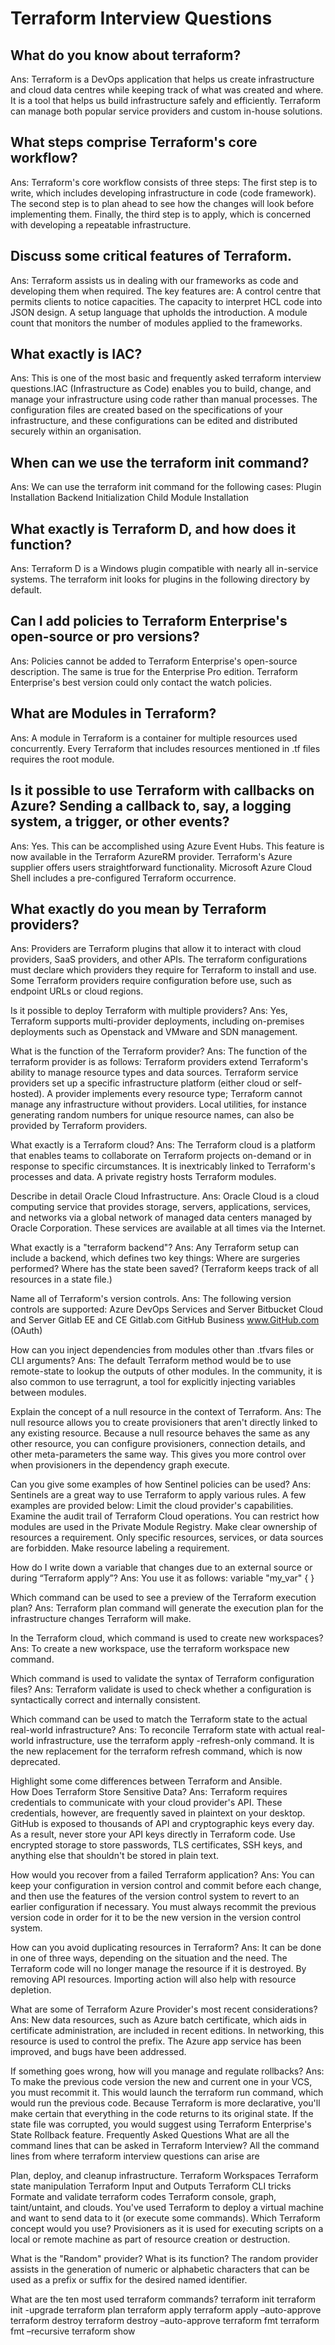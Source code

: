 
# Terraform Interview Questions

## What do you know about terraform?
Ans: Terraform is a DevOps application that helps us create infrastructure and cloud data centres while keeping track of what was created and where. It is a tool that helps us build infrastructure safely and efficiently. Terraform can manage both popular service providers and custom in-house solutions.
 
## What steps comprise Terraform's core workflow?
Ans: Terraform's core workflow consists of three steps:
The first step is to write, which includes developing infrastructure in code (code framework).
The second step is to plan ahead to see how the changes will look before implementing them. 
Finally, the third step is to apply, which is concerned with developing a repeatable infrastructure.    


## Discuss some critical features of Terraform.
Ans: Terraform assists us in dealing with our frameworks as code and developing them when required. The key features are:
A control centre that permits clients to notice capacities.
The capacity to interpret HCL code into JSON design.
A setup language that upholds the introduction.
A module count that monitors the number of modules applied to the frameworks.
 
## What exactly is IAC?
Ans: This is one of the most basic and frequently asked terraform interview questions.IAC (Infrastructure as Code) enables you to build, change, and manage your infrastructure using code rather than manual processes. The configuration files are created based on the specifications of your infrastructure, and these configurations can be edited and distributed securely within an organisation.
 
## When can we use the terraform init command?
Ans: We can use the terraform init command for the following cases:
Plugin Installation
Backend Initialization
Child Module Installation
 
## What exactly is Terraform D, and how does it function?
Ans: Terraform D is a Windows plugin compatible with nearly all in-service systems. The terraform init looks for plugins in the following directory by default.
 
## Can I add policies to Terraform Enterprise's open-source or pro versions?
Ans: Policies cannot be added to Terraform Enterprise's open-source description. The same is true for the Enterprise Pro edition. Terraform Enterprise's best version could only contact the watch policies.
 
## What are Modules in Terraform?
Ans: A module in Terraform is a container for multiple resources used concurrently. Every Terraform that includes resources mentioned in .tf files requires the root module.
 
## Is it possible to use Terraform with callbacks on Azure? Sending a callback to, say, a logging system, a trigger, or other events?
Ans: Yes. This can be accomplished using Azure Event Hubs. This feature is now available in the Terraform AzureRM provider. Terraform's Azure supplier offers users straightforward functionality. Microsoft Azure Cloud Shell includes a pre-configured Terraform occurrence.
 
## What exactly do you mean by Terraform providers?
Ans: Providers are Terraform plugins that allow it to interact with cloud providers, SaaS providers, and other APIs. The terraform configurations must declare which providers they require for Terraform to install and use. Some Terraform providers require configuration before use, such as endpoint URLs or cloud regions.
 
Is it possible to deploy Terraform with multiple providers?
Ans: Yes, Terraform supports multi-provider deployments, including on-premises deployments such as Openstack and VMware and SDN management.
 
What is the function of the Terraform provider?
Ans: The function of the terraform provider is as follows:
Terraform providers extend Terraform's ability to manage resource types and data sources.
Terraform service providers set up a specific infrastructure platform (either cloud or self-hosted).
A provider implements every resource type; Terraform cannot manage any infrastructure without providers.
Local utilities, for instance generating random numbers for unique resource names, can also be provided by Terraform providers.
 
What exactly is a Terraform cloud?
Ans: The Terraform cloud is a platform that enables teams to collaborate on Terraform projects on-demand or in response to specific circumstances. It is inextricably linked to Terraform's processes and data. A private registry hosts Terraform modules.
 
Describe in detail Oracle Cloud Infrastructure.
Ans: Oracle Cloud is a cloud computing service that provides storage, servers, applications, services, and networks via a global network of managed data centers managed by Oracle Corporation. These services are available at all times via the Internet.
 
What exactly is a "terraform backend"?
Ans: Any Terraform setup can include a backend, which defines two key things:
Where are surgeries performed?
Where has the state been saved? (Terraform keeps track of all resources in a state file.)
 
Name all of Terraform's version controls.
Ans: The following version controls are supported:
Azure DevOps Services and Server
Bitbucket Cloud and Server
Gitlab EE and CE 
Gitlab.com
GitHub Business
www.GitHub.com (OAuth)
 
How can you inject dependencies from modules other than .tfvars files or CLI arguments?
Ans: The default Terraform method would be to use remote-state to lookup the outputs of other modules. In the community, it is also common to use terragrunt, a tool for explicitly injecting variables between modules.
 
Explain the concept of a null resource in the context of Terraform.
Ans: The null resource allows you to create provisioners that aren't directly linked to any existing resource. Because a null resource behaves the same as any other resource, you can configure provisioners, connection details, and other meta-parameters the same way. This gives you more control over when provisioners in the dependency graph execute.
 
Can you give some examples of how Sentinel policies can be used?
Ans: Sentinels are a great way to use Terraform to apply various rules. A few examples are provided below:
Limit the cloud provider's capabilities.
Examine the audit trail of Terraform Cloud operations.
You can restrict how modules are used in the Private Module Registry.
Make clear ownership of resources a requirement.
Only specific resources, services, or data sources are forbidden.
Make resource labeling a requirement.
 
How do I write down a variable that changes due to an external source or during “Terraform apply”?
Ans: You use it as follows: variable "my_var" { }
 
Which command can be used to see a preview of the Terraform execution plan?
Ans: Terraform plan command will generate the execution plan for the infrastructure changes Terraform will make.
 
In the Terraform cloud, which command is used to create new workspaces?
Ans: To create a new workspace, use the terraform workspace new <workspace-name> command.
 
Which command is used to validate the syntax of Terraform configuration files?
Ans: Terraform validate is used to check whether a configuration is syntactically correct and internally consistent.
 
Which command can be used to match the Terraform state to the actual real-world infrastructure?
Ans: To reconcile Terraform state with actual real-world infrastructure, use the terraform apply -refresh-only command. It is the new replacement for the terraform refresh command, which is now deprecated.
 
Highlight some come differences between Terraform and Ansible.   
How Does Terraform Store Sensitive Data?
Ans: Terraform requires credentials to communicate with your cloud provider's API. These credentials, however, are frequently saved in plaintext on your desktop. GitHub is exposed to thousands of API and cryptographic keys every day. As a result, never store your API keys directly in Terraform code. Use encrypted storage to store passwords, TLS certificates, SSH keys, and anything else that shouldn't be stored in plain text.
 
How would you recover from a failed Terraform application?
Ans: You can keep your configuration in version control and commit before each change, and then use the features of the version control system to revert to an earlier configuration if necessary. You must always recommit the previous version code in order for it to be the new version in the version control system.
 
How can you avoid duplicating resources in Terraform?
Ans: It can be done in one of three ways, depending on the situation and the need.
The Terraform code will no longer manage the resource if it is destroyed.
By removing API resources.
Importing action will also help with resource depletion.
 
What are some of Terraform Azure Provider's most recent considerations?
Ans: New data resources, such as Azure batch certificate, which aids in certificate administration, are included in recent editions. In networking, this resource is used to control the prefix. The Azure app service has been improved, and bugs have been addressed.
 
If something goes wrong, how will you manage and regulate rollbacks?
Ans: To make the previous code version the new and current one in your VCS, you must recommit it. This would launch the terraform run command, which would run the previous code. Because Terraform is more declarative, you'll make certain that everything in the code returns to its original state. If the state file was corrupted, you would suggest using Terraform Enterprise's State Rollback feature.
Frequently Asked Questions
What are all the command lines that can be asked in Terraform Interview?
All the command lines from where terraform interview questions can arise are

Plan, deploy, and cleanup infrastructure.
Terraform Workspaces
Terraform state manipulation
Terraform Input and Outputs
Terraform CLI tricks
Formate and validate terraform codes
Terraform console, graph, taint/untaint, and clouds.
You've used Terraform to deploy a virtual machine and want to send data to it (or execute some commands). Which Terraform concept would you use?
Provisioners as it is used for executing scripts on a local or remote machine as part of resource creation or destruction.

What is the "Random" provider? What is its function?
The random provider assists in the generation of numeric or alphabetic characters that can be used as a prefix or suffix for the desired named identifier.

What are the ten most used terraform commands?
terraform init
terraform init -upgrade
terraform plan
terraform apply
terraform apply –auto-approve
terraform destroy
terraform destroy –auto-approve
terraform fmt
terraform fmt –recursive
terraform show
